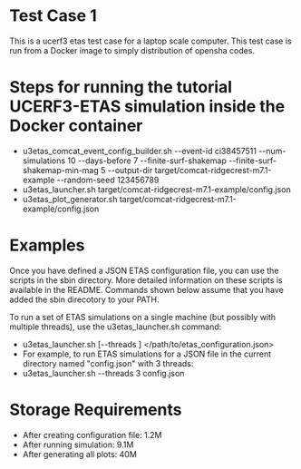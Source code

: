 # Test Case 1
This is a ucerf3 etas test case for a laptop scale computer. This test case is run from a Docker image to simply distribution of opensha codes.

# Steps for running the tutorial UCERF3-ETAS simulation inside the Docker container

* u3etas_comcat_event_config_builder.sh --event-id ci38457511 --num-simulations 10 --days-before 7 --finite-surf-shakemap --finite-surf-shakemap-min-mag 5 --output-dir target/comcat-ridgecrest-m7.1-example --random-seed 123456789
* u3etas_launcher.sh target/comcat-ridgecrest-m7.1-example/config.json
* u3etas_plot_generator.sh target/comcat-ridgecrest-m7.1-example/config.json

# Examples

Once you have defined a JSON ETAS configuration file, you can use the scripts in the sbin directory. More detailed information on these scripts is available in the README. Commands shown below assume that you have added the sbin direcotory to your PATH.

To run a set of ETAS simulations on a single machine (but possibly with multiple threads), use the u3etas_launcher.sh command:
* u3etas_launcher.sh [--threads <num-threads>] </path/to/etas_configuration.json>
* For example, to run ETAS simulations for a JSON file in the current directory named "config.json" with 3 threads:
* u3etas_launcher.sh --threads 3 config.json

# Storage Requirements

* After creating configuration file: 1.2M
* After running simulation: 9.1M
* After generating all plots: 40M
